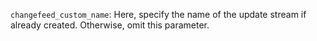 `changefeed_custom_name`: Here, specify the name of the update stream if already created. Otherwise, omit this parameter.
